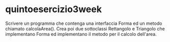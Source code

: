 # quintoesercizio3week
Scrivere un programma che contenga una interfaccia Forma ed un metodo chiamato calcolaArea().
Crea poi due sottoclassi Rettangolo e Triangolo che implementano Forma ed implementano il metodo per il calcolo dell'area.